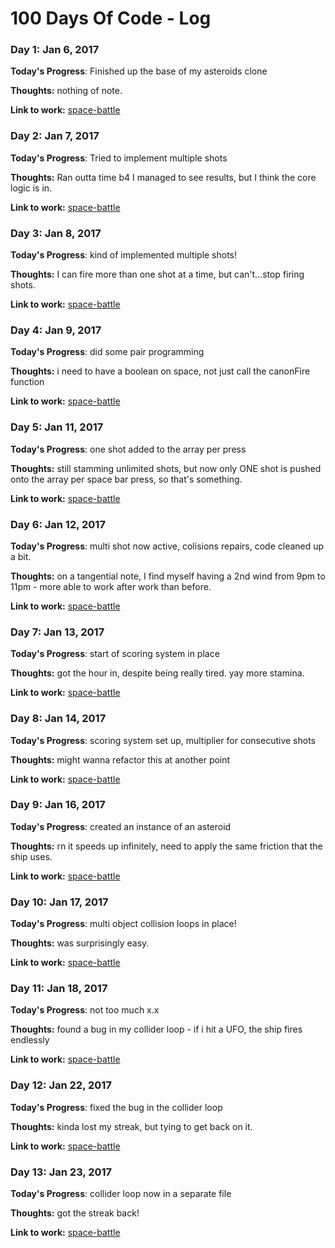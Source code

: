 # 100 Days Of Code - Log

### Day 1: Jan 6, 2017

**Today's Progress**: Finished up the base of my asteroids clone

**Thoughts:** nothing of note.

**Link to work:** [space-battle](https://github.com/ashcatmeowmeow/space-battle)

### Day 2: Jan 7, 2017

**Today's Progress**: Tried to implement multiple shots

**Thoughts:** Ran outta time b4 I managed to see results, but I think the core logic is in.

**Link to work:** [space-battle](https://github.com/ashcatmeowmeow/space-battle)

### Day 3: Jan 8, 2017

**Today's Progress**: kind of implemented multiple shots!

**Thoughts:** I can fire more than one shot at a time, but can't...stop firing shots.

**Link to work:** [space-battle](https://github.com/ashcatmeowmeow/space-battle)

### Day 4: Jan 9, 2017

**Today's Progress**: did some pair programming

**Thoughts:** i need to have a boolean on space, not just call the canonFire function

**Link to work:** [space-battle](https://github.com/ashcatmeowmeow/space-battle)

### Day 5: Jan 11, 2017

**Today's Progress**: one shot added to the array per press

**Thoughts:** still stamming unlimited shots, but now only ONE shot is pushed onto the array per space bar press, so that's something.  

**Link to work:** [space-battle](https://github.com/ashcatmeowmeow/space-battle)

### Day 6: Jan 12, 2017

**Today's Progress**: multi shot now active, colisions repairs, code cleaned up a bit.

**Thoughts:** on a tangential note, I find myself having a 2nd wind from 9pm to 11pm - more able to work after work than before.   

**Link to work:** [space-battle](https://github.com/ashcatmeowmeow/space-battle)

### Day 7: Jan 13, 2017

**Today's Progress**:  start of scoring system in place

**Thoughts:** got the hour in, despite being really tired. yay more stamina.   

**Link to work:** [space-battle](https://github.com/ashcatmeowmeow/space-battle)

### Day 8: Jan 14, 2017

**Today's Progress**:  scoring system set up, multiplier for consecutive shots

**Thoughts:** might wanna refactor this at another point  

**Link to work:** [space-battle](https://github.com/ashcatmeowmeow/space-battle)

### Day 9: Jan 16, 2017

**Today's Progress**:  created an instance of an asteroid

**Thoughts:** rn it speeds up infinitely, need to apply the same friction that the ship uses.

**Link to work:** [space-battle](https://github.com/ashcatmeowmeow/space-battle)

### Day 10: Jan 17, 2017

**Today's Progress**:  multi object collision loops in place!

**Thoughts:** was surprisingly easy.  

**Link to work:** [space-battle](https://github.com/ashcatmeowmeow/space-battle)

### Day 11: Jan 18, 2017

**Today's Progress**:  not too much x.x

**Thoughts:** found a bug in my collider loop - if i hit a UFO, the ship fires endlessly  

**Link to work:** [space-battle](https://github.com/ashcatmeowmeow/space-battle)

### Day 12: Jan 22, 2017

**Today's Progress**:  fixed the bug in the collider loop

**Thoughts:** kinda lost my streak, but tying to get back on it.   

**Link to work:** [space-battle](https://github.com/ashcatmeowmeow/space-battle)

### Day 13: Jan 23, 2017

**Today's Progress**:  collider loop now in a separate file

**Thoughts:** got the streak back!   

**Link to work:** [space-battle](https://github.com/ashcatmeowmeow/space-battle)
